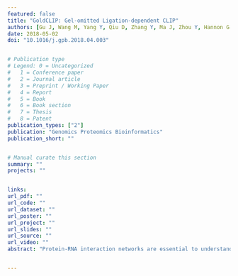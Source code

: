 ```yaml
---
featured: false
title: "GoldCLIP: Gel-omitted Ligation-dependent CLIP"
authors: [Gu J, Wang M, Yang Y, Qiu D, Zhang Y, Ma J, Zhou Y, Hannon G J, Yu Y]
date: 2018-05-02
doi: "10.1016/j.gpb.2018.04.003"


# Publication type
# Legend: 0 = Uncategorized
#   1 = Conference paper
#   2 = Journal article
#   3 = Preprint / Working Paper
#   4 = Report
#   5 = Book
#   6 = Book section
#   7 = Thesis
#   8 = Patent
publication_types: ["2"]
publication: "Genomics Proteomics Bioinformatics"
publication_short: ""


# Manual curate this section
summary: ""
projects: ""


links:
url_pdf: ""
url_code: ""
url_dataset: ""
url_poster: ""
url_project: ""
url_slides: ""
url_source: ""
url_video: ""
abstract: "Protein-RNA interaction networks are essential to understand gene regulation control. Identifying binding sites of RNA-binding proteins (RBPs) by the UV-crosslinking and immunoprecipitation (CLIP) represents one of the most powerful methods to map protein-RNA interactions in vivo. However, the traditional CLIP protocol is technically challenging, which requires radioactive labeling and suffers from material loss during PAGE-membrane transfer procedures. Here we introduce a super-efficient CLIP method (GoldCLIP) that omits all gel purification steps. This nonisotopic method allows us to perform highly reproducible CLIP experiments with polypyrimidine tract-binding protein (PTB), a classical RBP in human cell lines. In principle, our method guarantees sequencing library constructions, providing the protein of interest can be successfully crosslinked to RNAs in living cells. GoldCLIP is readily applicable to diverse proteins to uncover their endogenous RNA targets."


---
```

